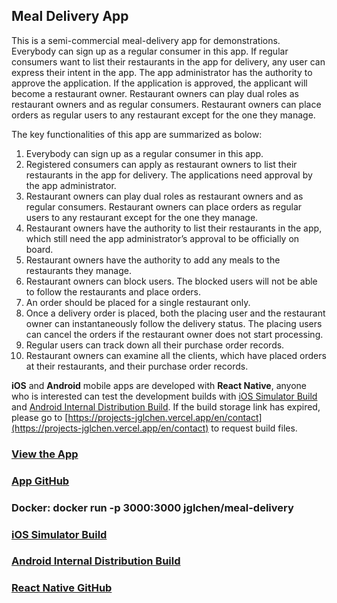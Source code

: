 ## Meal Delivery App

This is a semi-commercial meal-delivery app for demonstrations. Everybody can sign up as a regular consumer in this app. If regular consumers want to list their restaurants in the app for delivery, any user can express their intent in the app. The app administrator has the authority to approve the application. If the application is approved, the applicant will become a restaurant owner. Restaurant owners can play dual roles as restaurant owners and as regular consumers. Restaurant owners can place orders as regular users to any restaurant except for the one they manage.

The key functionalities of this app are summarized as bolow:

1. Everybody can sign up as a regular consumer in this app.
2. Registered consumers can apply as restaurant owners to list their restaurants in the app for delivery. The applications need approval by the app administrator.
3. Restaurant owners can play dual roles as restaurant owners and as regular consumers. Restaurant owners can place orders as regular users to any restaurant except for the one they manage.
4. Restaurant owners have the authority to list their restaurants in the app, which still need the app administrator’s approval to be officially on board. 
5. Restaurant owners have the authority to add any meals to the restaurants they manage.
6. Restaurant owners can block users. The blocked users will not be able to follow the restaurants and place orders.
7. An order should be placed for a single restaurant only.
8. Once a delivery order is placed, both the placing user and the restaurant owner can instantaneously follow the delivery status. The placing users can cancel the orders if the restaurant owner does not start processing.
9. Regular users can track down all their purchase order records.
10. Restaurant owners can examine all the clients, which have placed orders at their restaurants, and their purchase order records.

**iOS** and **Android** mobile apps are developed with **React Native**, anyone who is interested can test the development builds with [iOS Simulator Build](https://expo.dev/accounts/jglchen/projects/meal-delivery/builds/0d34147e-b06d-4298-aa6d-757691184c99) and [Android Internal Distribution Build](https://expo.dev/accounts/jglchen/projects/meal-delivery/builds/a58cdda5-857a-4f1e-9721-5f8397303a47). If the build storage link has expired, please go to [https://projects-jglchen.vercel.app/en/contact](https://projects-jglchen.vercel.app/en/contact) to request build files.


### [View the App](https://meal-delivery-three.vercel.app)
### [App GitHub](https://github.com/jglchen/meal-delivery)
### Docker: docker run -p 3000:3000 jglchen/meal-delivery
### [iOS Simulator Build](https://expo.dev/accounts/jglchen/projects/meal-delivery/builds/0d34147e-b06d-4298-aa6d-757691184c99)
### [Android Internal Distribution Build](https://expo.dev/accounts/jglchen/projects/meal-delivery/builds/a58cdda5-857a-4f1e-9721-5f8397303a47)
### [React Native GitHub](https://github.com/jglchen/react-native-meal-delivery)












